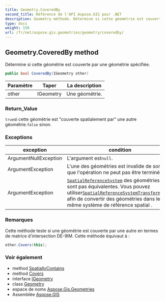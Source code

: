 ```yaml
---
title: Geometry.CoveredBy
second_title: Référence de l'API Aspose.GIS pour .NET
description: Geometry méthode. Détermine si cette géométrie est couverte par une géométrie spécifiée.
type: docs
weight: 150
url: /fr/net/aspose.gis.geometries/geometry/coveredby/
---
```

## Geometry.CoveredBy method

Détermine si cette géométrie est couverte par une géométrie spécifiée.

```csharp
public bool CoveredBy(IGeometry other)
```

| Paramètre | Taper | La description |
| --- | --- | --- |
| other | IGeometry | Une géométrie. |

### Return_Value

`true`si cette géométrie est "couverte spatialement par" une autre géométrie.`false` sinon.

### Exceptions

| exception | condition |
| --- | --- |
| ArgumentNullException | L'argument est`null`. |
| ArgumentException | L'une des géométries est invalide de sorte que l'opération ne peut pas être terminée. |
| ArgumentException | [`SpatialReferenceSystem`](../../igeometry/spatialreferencesystem/) des géométries ne sont pas équivalentes. Vous pouvez utiliser[`SpatialReferenceSystemTransformation`](../../../aspose.gis.spatialreferencing/spatialreferencesystemtransformation/) afin de convertir des géométries dans le même système de référence spatial . |

### Remarques

Cette méthode teste si une géométrie est couverte par une autre en termes de matrice d'intersection DE-9IM. Cette méthode équivaut à :

```csharp
other.Covers(this);
```

### Voir également

* method [SpatiallyContains](../../igeometry/spatiallycontains/)
* method [Covers](../../igeometry/covers/)
* interface [IGeometry](../../igeometry/)
* class [Geometry](../)
* espace de noms [Aspose.Gis.Geometries](../../geometry/)
* Assemblée [Aspose.GIS](../../../)


